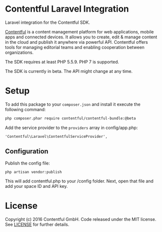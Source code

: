 # Contentful Laravel Integration

Laravel integration for the Contentful SDK.

[Contentful][1] is a content management platform for web applications, mobile apps and connected devices. It allows you to create, edit & manage content in the cloud and publish it anywhere via powerful API. Contentful offers tools for managing editorial teams and enabling cooperation between organizations.

The SDK requires at least PHP 5.5.9. PHP 7 is supported.

The SDK is currently in beta. The API might change at any time. 

# Setup

To add this package to your `composer.json` and install it execute the following command:

```bash
php composer.phar require contentful/contentful-bundle:@beta
````

Add the service provider to the `providers` array in config/app.php:

```
'Contentful\Laravel\ContentfulServiceProvider',
```

## Configuration

Publish the config file:

`````
php artisan vendor:publish
`````

This will add contentful.php to your /config folder. Next, open that file and add your space ID and API key.

License
=======

Copyright (c) 2016 Contentful GmbH. Code released under the MIT license. See [LICENSE][2] for further details.

 [1]: https://www.contentful.com
 [2]: LICENSE

